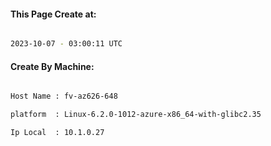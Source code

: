
   
#### This Page Create at:

```bash

2023-10-07 - 03:00:11 UTC

```

#### Create By Machine:

```bash

Host Name : fv-az626-648

platform  : Linux-6.2.0-1012-azure-x86_64-with-glibc2.35

Ip Local  : 10.1.0.27

```

